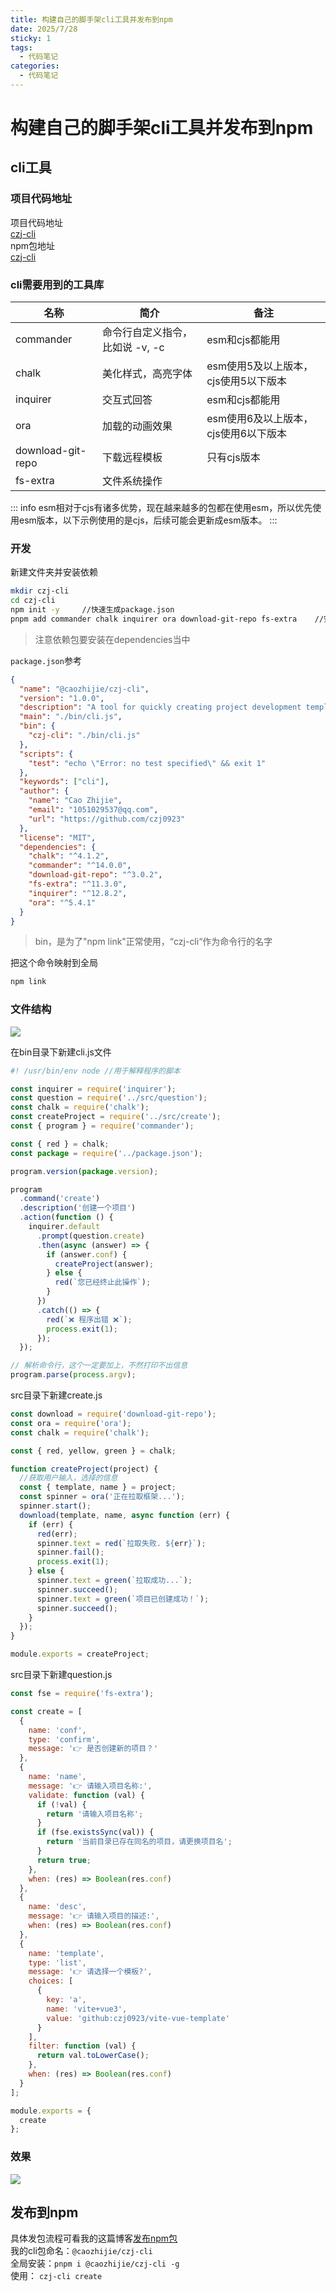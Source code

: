 ```yaml
---
title: 构建自己的脚手架cli工具并发布到npm
date: 2025/7/28
sticky: 1
tags:
  - 代码笔记
categories:
  - 代码笔记
---
```


# 构建自己的脚手架cli工具并发布到npm

## cli工具

### 项目代码地址

项目代码地址  
[czj-cli](https://github.com/czj0923/czj-cli)  
npm包地址  
[czj-cli](https://www.npmjs.com/package/@caozhijie/czj-cli)

### cli需要用到的工具库

| 名称              | 简介                            | 备注                                 |
| ----------------- | ------------------------------- | ------------------------------------ |
| commander         | 命令行自定义指令，比如说 -v, -c | esm和cjs都能用                       |
| chalk             | 美化样式，高亮字体              | esm使用5及以上版本，cjs使用5以下版本 |
| inquirer          | 交互式回答                      | esm和cjs都能用                       |
| ora               | 加载的动画效果                  | esm使用6及以上版本，cjs使用6以下版本 |
| download-git-repo | 下载远程模板                    | 只有cjs版本                          |
| fs-extra          | 文件系统操作                    |                                      |

::: info
esm相对于cjs有诸多优势，现在越来越多的包都在使用esm，所以优先使用esm版本，以下示例使用的是cjs，后续可能会更新成esm版本。
:::

### 开发

新建文件夹并安装依赖

```bash
mkdir czj-cli
cd czj-cli
npm init -y     //快速生成package.json
pnpm add commander chalk inquirer ora download-git-repo fs-extra    //安装依赖
```

> 注意依赖包要安装在dependencies当中

`package.json`参考

```json
{
  "name": "@caozhijie/czj-cli",
  "version": "1.0.0",
  "description": "A tool for quickly creating project development templates",
  "main": "./bin/cli.js",
  "bin": {
    "czj-cli": "./bin/cli.js"
  },
  "scripts": {
    "test": "echo \"Error: no test specified\" && exit 1"
  },
  "keywords": ["cli"],
  "author": {
    "name": "Cao Zhijie",
    "email": "1051029537@qq.com",
    "url": "https://github.com/czj0923"
  },
  "license": "MIT",
  "dependencies": {
    "chalk": "^4.1.2",
    "commander": "^14.0.0",
    "download-git-repo": "^3.0.2",
    "fs-extra": "^11.3.0",
    "inquirer": "^12.8.2",
    "ora": "^5.4.1"
  }
}
```

> bin，是为了"npm link"正常使用，“czj-cli“作为命令行的名字

把这个命令映射到全局

```bash
npm link
```

### 文件结构

![](./img/1.png)

在bin目录下新建cli.js文件

```js
#! /usr/bin/env node //用于解释程序的脚本

const inquirer = require('inquirer');
const question = require('../src/question');
const chalk = require('chalk');
const createProject = require('../src/create');
const { program } = require('commander');

const { red } = chalk;
const package = require('../package.json');

program.version(package.version);

program
  .command('create')
  .description('创建一个项目')
  .action(function () {
    inquirer.default
      .prompt(question.create)
      .then(async (answer) => {
        if (answer.conf) {
          createProject(answer);
        } else {
          red(`您已经终止此操作`);
        }
      })
      .catch(() => {
        red(`❌ 程序出错 ❌`);
        process.exit(1);
      });
  });

// 解析命令行，这个一定要加上，不然打印不出信息
program.parse(process.argv);
```

src目录下新建create.js

```js
const download = require('download-git-repo');
const ora = require('ora');
const chalk = require('chalk');

const { red, yellow, green } = chalk;

function createProject(project) {
  //获取用户输入，选择的信息
  const { template, name } = project;
  const spinner = ora('正在拉取框架...');
  spinner.start();
  download(template, name, async function (err) {
    if (err) {
      red(err);
      spinner.text = red(`拉取失败. ${err}`);
      spinner.fail();
      process.exit(1);
    } else {
      spinner.text = green(`拉取成功...`);
      spinner.succeed();
      spinner.text = green(`项目已创建成功！`);
      spinner.succeed();
    }
  });
}

module.exports = createProject;
```

src目录下新建question.js

```js
const fse = require('fs-extra');

const create = [
  {
    name: 'conf',
    type: 'confirm',
    message: '👉 是否创建新的项目？'
  },
  {
    name: 'name',
    message: '👉 请输入项目名称:',
    validate: function (val) {
      if (!val) {
        return '请输入项目名称';
      }
      if (fse.existsSync(val)) {
        return '当前目录已存在同名的项目，请更换项目名';
      }
      return true;
    },
    when: (res) => Boolean(res.conf)
  },
  {
    name: 'desc',
    message: '👉 请输入项目的描述:',
    when: (res) => Boolean(res.conf)
  },
  {
    name: 'template',
    type: 'list',
    message: '👉 请选择一个模板?',
    choices: [
      {
        key: 'a',
        name: 'vite+vue3',
        value: 'github:czj0923/vite-vue-template'
      }
    ],
    filter: function (val) {
      return val.toLowerCase();
    },
    when: (res) => Boolean(res.conf)
  }
];

module.exports = {
  create
};
```

### 效果

![](./img/2.png)

## 发布到npm

具体发包流程可看我的这篇博客[发布npm包](/blogs/code/npm-package)  
我的cli包命名：`@caozhijie/czj-cli`  
全局安装：`pnpm i @caozhijie/czj-cli -g`  
使用： `czj-cli create`

